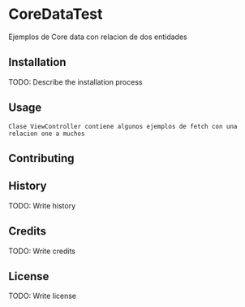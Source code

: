 # CoreDataTest

Ejemplos de Core data con relacion de dos entidades

## Installation

TODO: Describe the installation process

## Usage

	Clase ViewController contiene algunos ejemplos de fetch con una relacion one a muchos	
  

## Contributing


## History

TODO: Write history

## Credits

TODO: Write credits

## License

TODO: Write license
